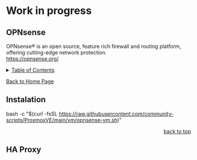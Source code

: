 # Work in progress

<a id="readme_top"></a>
## OPNsense


OPNsense® is an open source, feature rich firewall and routing platform, offering cutting-edge network protection.  
https://opnsense.org/

<details>
<summary><u>Table of Contents</u></summary>

+ <a href="#Instalation">Instalation</a>
+ <a href="#HA_Proxy">HA Proxy</a>
	
</details>  

<a href="https://github.com/HomeStudiosDIY/HomeStudiosDIY/blob/main/README.md">Back to Home Page</a>



## Instalation

bash -c "$(curl -fsSL https://raw.githubusercontent.com/community-scripts/ProxmoxVE/main/vm/opnsense-vm.sh)"








<p align="right"><a href="#readme_top">back to top</a></p>



<a id="HA_Proxy"></a>
## HA Proxy								







